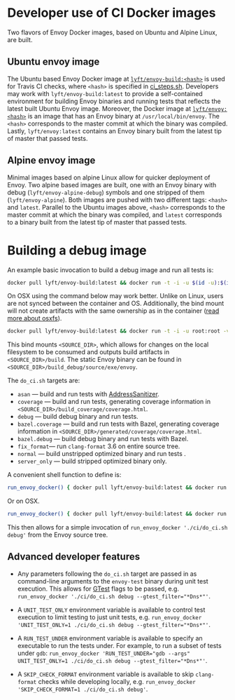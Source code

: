 # Developer use of CI Docker images

Two flavors of Envoy Docker images, based on Ubuntu and Alpine Linux, are built.

## Ubuntu envoy image
The Ubuntu based Envoy Docker image at [`lyft/envoy-build:<hash>`](https://hub.docker.com/r/lyft/envoy-build/) is used for Travis CI checks,
where `<hash>` is specified in [ci_steps.sh](https://github.com/lyft/envoy/blob/master/ci/ci_steps.sh). Developers
may work with `lyft/envoy-build:latest` to provide a self-contained environment for building Envoy binaries and
running tests that reflects the latest built Ubuntu Envoy image. Moreover, the Docker image
at [`lyft/envoy:<hash>`](https://hub.docker.com/r/lyft/envoy/) is an image that has an Envoy binary at `/usr/local/bin/envoy`. The `<hash>`
corresponds to the master commit at which the binary was compiled. Lastly, `lyft/envoy:latest` contains an Envoy
binary built from the latest tip of master that passed tests.

## Alpine envoy image

Minimal images based on alpine Linux allow for quicker deployment of Envoy. Two alpine based images are built,
one with an Envoy binary with debug (`lyft/envoy-alpine-debug`) symbols and one stripped of them (`lyft/envoy-alpine`).
Both images are pushed with two different tags: `<hash>` and `latest`. Parallel to the Ubuntu images above, `<hash>` corresponds to the
master commit at which the binary was compiled, and `latest` corresponds to a binary built from the latest tip of master that passed tests.

# Building a debug image
An example basic invocation to build a debug image and run all tests is:

```bash
docker pull lyft/envoy-build:latest && docker run -t -i -u $(id -u):$(id -g) -v <SOURCE_DIR>:/source lyft/envoy-build:latest /bin/bash -c "cd /source && ci/do_ci.sh debug"
```

On OSX using the command below may work better. Unlike on Linux, users are not
synced between the container and OS. Additionally, the bind mount will not
create artifacts with the same ownership as in the container ([read more about
osxfs][osxfs]).

```bash
docker pull lyft/envoy-build:latest && docker run -t -i -u root:root -v <SOURCE_DIR>:/source lyft/envoy-build:latest /bin/bash -c "cd /source && ci/do_ci.sh debug"
```

This bind mounts `<SOURCE_DIR>`, which allows for changes on the local
filesystem to be consumed and outputs build artifacts in `<SOURCE_DIR>/build`.
The static Envoy binary can be found in `<SOURCE_DIR>/build_debug/source/exe/envoy`.

The `do_ci.sh` targets are:

* `asan` &mdash; build and run tests with [AddressSanitizer](https://github.com/google/sanitizers/wiki/AddressSanitizer).
* `coverage` &mdash; build and run tests, generating coverage information in `<SOURCE_DIR>/build_coverage/coverage.html`.
* `debug` &mdash; build debug binary and run tests.
* `bazel.coverage` &mdash; build and run tests with Bazel, generating coverage information in `<SOURCE_DIR>/generated/coverage/coverage.html`.
* `bazel.debug` &mdash; build debug binary and run tests with Bazel.
* `fix_format`&mdash; run `clang-format` 3.6 on entire source tree.
* `normal` &mdash; build unstripped optimized binary and run tests .
* `server_only` &mdash; build stripped optimized binary only.

A convenient shell function to define is:

```bash
run_envoy_docker() { docker pull lyft/envoy-build:latest && docker run -t -i -u $(id -u):$(id -g) -v $PWD:/source lyft/envoy-build:latest /bin/bash -c "cd /source && $*";}
```

Or on OSX.

```bash
run_envoy_docker() { docker pull lyft/envoy-build:latest && docker run -t -i -u root:root -v $PWD:/source lyft/envoy-build:latest /bin/bash -c "cd /source && $*";}
```

This then allows for a simple invocation of `run_envoy_docker './ci/do_ci.sh debug'` from the
Envoy source tree.

## Advanced developer features

* Any parameters following the `do_ci.sh` target are passed in as command-line
  arguments to the `envoy-test` binary during unit test execution. This allows
  for [GTest](https://github.com/google/googletest) flags to be passed, e.g.
  `run_envoy_docker './ci/do_ci.sh debug --gtest_filter="*Dns*"'`.

* A `UNIT_TEST_ONLY` environment variable is available to control test execution to limit testing to
  just unit tests, e.g. `run_envoy_docker 'UNIT_TEST_ONLY=1 ./ci/do_ci.sh debug --gtest_filter="*Dns*"'`.

* A `RUN_TEST_UNDER` environment variable is available to specify an executable to run the tests
  under. For example, to run a subset of tests under `gdb`: `run_envoy_docker 'RUN_TEST_UNDER="gdb --args" UNIT_TEST_ONLY=1 ./ci/do_ci.sh debug --gtest_filter="*Dns*"'`.

* A `SKIP_CHECK_FORMAT` environment variable is available to skip `clang-format` checks while developing locally, e.g. `run_envoy_docker 'SKIP_CHECK_FORMAT=1 ./ci/do_ci.sh debug'`.


[osxfs]: https://docs.docker.com/docker-for-mac/osxfs/
